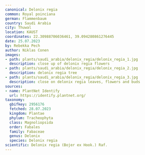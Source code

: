 ```yaml
---
canonical: Delonix regia
common: Royal poinciana
german: Flammenbaum
country: Saudi Arabia
city: Thuwal
location: KAUST
coordinates: 22.30988706036461, 39.094280861276445
date: 25.07.2023
by: Rebekka Pech
author: Niklas Conen
images:
- path: plants/saudi_arabia/delonix_regia/delonix_regia_1.jpg
  description: close up of delonix regia flowers
- path: plants/saudi_arabia/delonix_regia/delonix_regia_2.jpg
  description: delonix regia tree
- path: plants/saudi_arabia/delonix_regia/delonix_regia_3.jpg
  description: close on delonix regia leaves, flowers and buds
sources:
- name: PlantNet Identify
  url: https://identify.plantnet.org/
taxonomy:
  gbifkey: 2956176
  fetched: 28.07.2023
  kingdom: Plantae
  phylum: Tracheophyta
  class: Magnoliopsida
  order: Fabales
  family: Fabaceae
  genus: Delonix
  species: Delonix regia
scientific: Delonix regia (Bojer ex Hook.) Raf.
---
```

